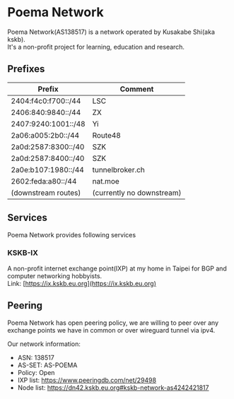 # Poema Network
Poema Network(AS138517) is a network operated by Kusakabe Shi(aka kskb).  
It's a non-profit project for learning, education and research.

## Prefixes

| Prefix              | Comment                   |
|---------------------|---------------------------|
| 2404:f4c0:f700::/44 | LSC                       |
| 2406:840:9840::/44  | ZX                        |
| 2407:9240:1001::/48 | Yi                        |
| 2a06:a005:2b0::/44  | Route48                   |
| 2a0d:2587:8300::/40 | SZK                       |
| 2a0d:2587:8400::/40 | SZK                       |
| 2a0e:b107:1980::/44 | tunnelbroker.ch           |
| 2602:feda:a80::/44  | nat.moe                   |
| (downstream routes) | (currently no downstream) |

## Services
Poema Network provides following services

### KSKB-IX
A non-profit internet exchange point(IXP) at my home in Taipei for BGP and computer networking hobbyists.  
Link: [https://ix.kskb.eu.org](https://ix.kskb.eu.org)

## Peering
Poema Network has open peering policy, we are willing to peer over any exchange points we have in common or over wireguard tunnel via ipv4.

Our network information:

* ASN: 138517
* AS-SET: AS-POEMA
* Policy: Open
* IXP list: https://www.peeringdb.com/net/29498
* Node list: https://dn42.kskb.eu.org#kskb-network-as4242421817
